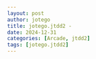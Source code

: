 ```yaml
---
layout: post
author: jotego
title: jotego.jtdd2 - 
date: 2024-12-31
categories: [Arcade, jtdd2]
tags: [jotego.jtdd2]
---
```


